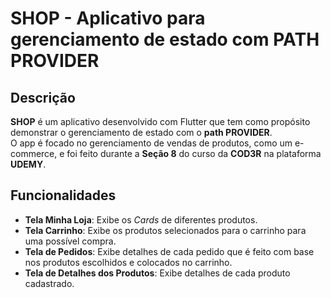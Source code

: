 # SHOP - Aplicativo para gerenciamento de estado com PATH PROVIDER

## Descrição

**SHOP** é um aplicativo desenvolvido com Flutter que tem como propósito demonstrar o gerenciamento de estado com o **path PROVIDER**.  
O app é focado no gerenciamento de vendas de produtos, como um e-commerce, e foi feito durante a **Seção 8** do curso da **COD3R** na plataforma **UDEMY**.

## Funcionalidades

- **Tela Minha Loja**: Exibe os _Cards_ de diferentes produtos.
- **Tela Carrinho**: Exibe os produtos selecionados para o carrinho para uma possível compra.
- **Tela de Pedidos**: Exibe detalhes de cada pedido que é feito com base nos produtos escolhidos e colocados no carrinho.
- **Tela de Detalhes dos Produtos**: Exibe detalhes de cada produto cadastrado.
